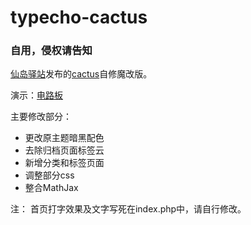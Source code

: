 # typecho-cactus

### 自用，侵权请告知

<a href="https://www.xde.io/" target="_blank">仙岛驿站</a>发布的<a href="https://github.com/Seevil/cactus" target="_blank">cactus</a>自修魔改版。

演示：<a href="http://www.yuuuha.com/diode" target="_blank">电路板</a>

主要修改部分：
 * 更改原主题暗黑配色
 * 去除归档页面标签云
 * 新增分类和标签页面
 * 调整部分css
 * 整合MathJax
 
注：
首页打字效果及文字写死在index.php中，请自行修改。

